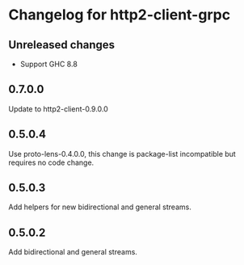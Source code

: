 # Changelog for http2-client-grpc

## Unreleased changes

- Support GHC 8.8

## 0.7.0.0

Update to http2-client-0.9.0.0

## 0.5.0.4

Use proto-lens-0.4.0.0, this change is package-list incompatible but requires no code change.

## 0.5.0.3

Add helpers for new bidirectional and general streams.

## 0.5.0.2

Add bidirectional and general streams.
